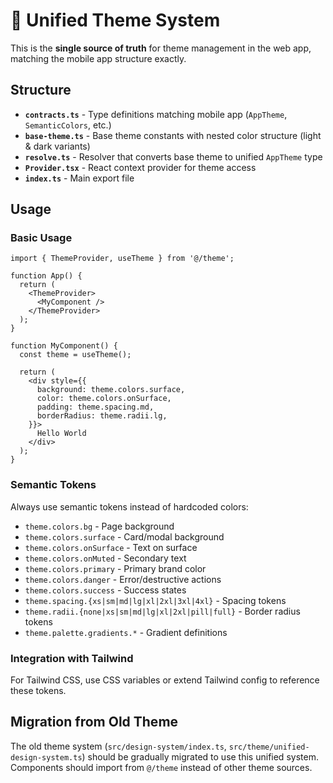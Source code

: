 # 🎨 Unified Theme System

This is the **single source of truth** for theme management in the web app, matching the mobile app structure exactly.

## Structure

- **`contracts.ts`** - Type definitions matching mobile app (`AppTheme`, `SemanticColors`, etc.)
- **`base-theme.ts`** - Base theme constants with nested color structure (light & dark variants)
- **`resolve.ts`** - Resolver that converts base theme to unified `AppTheme` type
- **`Provider.tsx`** - React context provider for theme access
- **`index.ts`** - Main export file

## Usage

### Basic Usage

```tsx
import { ThemeProvider, useTheme } from '@/theme';

function App() {
  return (
    <ThemeProvider>
      <MyComponent />
    </ThemeProvider>
  );
}

function MyComponent() {
  const theme = useTheme();
  
  return (
    <div style={{ 
      background: theme.colors.surface,
      color: theme.colors.onSurface,
      padding: theme.spacing.md,
      borderRadius: theme.radii.lg,
    }}>
      Hello World
    </div>
  );
}
```

### Semantic Tokens

Always use semantic tokens instead of hardcoded colors:

- `theme.colors.bg` - Page background
- `theme.colors.surface` - Card/modal background
- `theme.colors.onSurface` - Text on surface
- `theme.colors.onMuted` - Secondary text
- `theme.colors.primary` - Primary brand color
- `theme.colors.danger` - Error/destructive actions
- `theme.colors.success` - Success states
- `theme.spacing.{xs|sm|md|lg|xl|2xl|3xl|4xl}` - Spacing tokens
- `theme.radii.{none|xs|sm|md|lg|xl|2xl|pill|full}` - Border radius tokens
- `theme.palette.gradients.*` - Gradient definitions

### Integration with Tailwind

For Tailwind CSS, use CSS variables or extend Tailwind config to reference these tokens.

## Migration from Old Theme

The old theme system (`src/design-system/index.ts`, `src/theme/unified-design-system.ts`) should be gradually migrated to use this unified system. Components should import from `@/theme` instead of other theme sources.

